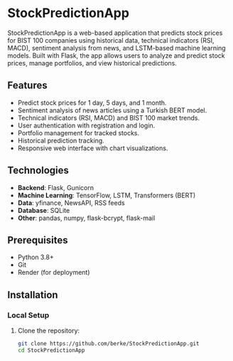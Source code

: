 # StockPredictionApp 

StockPredictionApp is a web-based application that predicts stock prices for BIST 100 companies using historical data, technical indicators (RSI, MACD), sentiment analysis from news, and LSTM-based machine learning models. Built with Flask, the app allows users to analyze and predict stock prices, manage portfolios, and view historical predictions.

## Features
- Predict stock prices for 1 day, 5 days, and 1 month.
- Sentiment analysis of news articles using a Turkish BERT model.
- Technical indicators (RSI, MACD) and BIST 100 market trends.
- User authentication with registration and login.
- Portfolio management for tracked stocks.
- Historical prediction tracking.
- Responsive web interface with chart visualizations.

## Technologies
- **Backend**: Flask, Gunicorn
- **Machine Learning**: TensorFlow, LSTM, Transformers (BERT)
- **Data**: yfinance, NewsAPI, RSS feeds
- **Database**: SQLite
- **Other**: pandas, numpy, flask-bcrypt, flask-mail

## Prerequisites
- Python 3.8+
- Git
- Render (for deployment)

## Installation

### Local Setup
1. Clone the repository:
   ```bash
   git clone https://github.com/berke/StockPredictionApp.git
   cd StockPredictionApp
